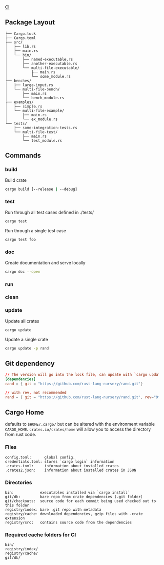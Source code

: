 [CI](./ci.md)

## Package Layout

```text
├── Cargo.lock
├── Cargo.toml
├── src/
│   ├── lib.rs
│   ├── main.rs
│   └── bin/
│       ├── named-executable.rs
│       ├── another-executable.rs
│       └── multi-file-executable/
│           ├── main.rs
│           └── some_module.rs
├── benches/
│   ├── large-input.rs
│   └── multi-file-bench/
│       ├── main.rs
│       └── bench_module.rs
├── examples/
│   ├── simple.rs
│   └── multi-file-example/
│       ├── main.rs
│       └── ex_module.rs
└── tests/
    ├── some-integration-tests.rs
    └── multi-file-test/
        ├── main.rs
        └── test_module.rs
```

## Commands
### build
Build crate
```bash
cargo build [--release | --debug]
```

### test
Run through all test cases defined in ./tests/
```bash
cargo test
```

Run through a single test case
```bash
cargo test foo
```

### doc
Create documentation and serve locally
```bash
cargo doc --open
```

### run

### clean


### update
Update all crates
```bash
cargo update
```

Update a single crate
```bash
cargo update -p rand
```

## Git dependency
```toml
// The version will go into the lock file, can update with `cargo update rand`
[dependencies]
rand = { git = "https://github.com/rust-lang-nursery/rand.git"}

// with rev, not recommended
rand = { git = "https://github.com/rust-lang-nursery/rand.git", rev="9f35b8e"}
```

## Cargo Home
defaults to `$HOME/.cargo/` but can be altered with the environment variable `CARGO_HOME`. `crates.io/crates/home` will allow you to access the directory from rust code.

### Files
```text
config.toml:      global config.
credentials.toml: stores `cargo login` information
.crates.toml:     information about installed crates
.crates2.json:    information about installed crates in JSON
```

### Directories
```text
bin:            executables installed via `cargo install`
git/db:         bare repo from crate dependencies (.git folder)
git/checkouts:  source code for each commit being used checked out to this folder
registry/index: bare .git repo with metadata
registry/cache: downloaded dependencies, gzip files with .crate extension
registry/src:   contains source code from the dependencies
```

### Required cache folders for CI
```text
bin/
registry/index/
registry/cache/
git/db/
```